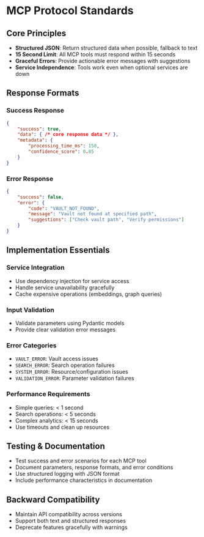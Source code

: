# MCP Protocol Standards

## Core Principles
- **Structured JSON**: Return structured data when possible, fallback to text
- **15 Second Limit**: All MCP tools must respond within 15 seconds
- **Graceful Errors**: Provide actionable error messages with suggestions
- **Service Independence**: Tools work even when optional services are down

## Response Formats

### Success Response
```json
{
    "success": true,
    "data": { /* core response data */ },
    "metadata": {
        "processing_time_ms": 150,
        "confidence_score": 0.85
    }
}
```

### Error Response
```json
{
    "success": false,
    "error": {
        "code": "VAULT_NOT_FOUND",
        "message": "Vault not found at specified path",
        "suggestions": ["Check vault path", "Verify permissions"]
    }
}
```

## Implementation Essentials

### Service Integration
- Use dependency injection for service access
- Handle service unavailability gracefully
- Cache expensive operations (embeddings, graph queries)

### Input Validation
- Validate parameters using Pydantic models
- Provide clear validation error messages

### Error Categories
- `VAULT_ERROR`: Vault access issues
- `SEARCH_ERROR`: Search operation failures  
- `SYSTEM_ERROR`: Resource/configuration issues
- `VALIDATION_ERROR`: Parameter validation failures

### Performance Requirements
- Simple queries: < 1 second
- Search operations: < 5 seconds
- Complex analytics: < 15 seconds
- Use timeouts and clean up resources

## Testing & Documentation
- Test success and error scenarios for each MCP tool
- Document parameters, response formats, and error conditions
- Use structured logging with JSON format
- Include performance characteristics in documentation

## Backward Compatibility
- Maintain API compatibility across versions
- Support both text and structured responses
- Deprecate features gracefully with warnings